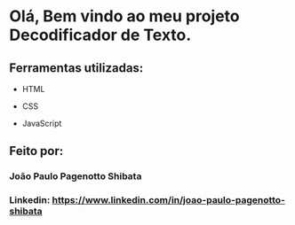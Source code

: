 # Olá, Bem vindo ao meu projeto Decodificador de Texto.
 
## Ferramentas utilizadas:

* HTML

* CSS

* JavaScript

## Feito por:

### João Paulo Pagenotto Shibata

### Linkedin: https://www.linkedin.com/in/joao-paulo-pagenotto-shibata

```
